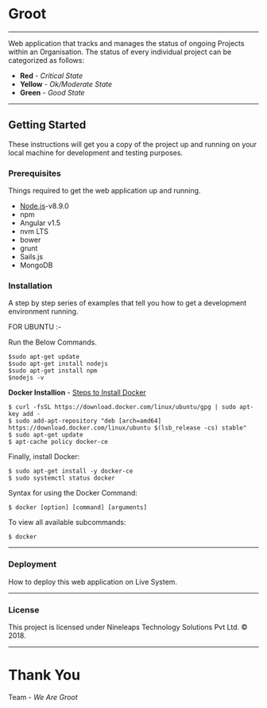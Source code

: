 
# Groot
---
Web application that tracks and manages the status of ongoing Projects within an Organisation. The status of every individual project can be categorized as follows:
* **Red**    - *Critical State*
* **Yellow** - *Ok/Moderate State*
* **Green**  - *Good State*
---
## Getting Started

These instructions will get you a copy of the project up and running on your local machine for development and testing purposes.

### Prerequisites
Things required to get the web application up and running.
* [Node.js](https://nodejs.org/en/)-v8.9.0
* npm
* Angular v1.5
* nvm LTS
* bower
* grunt
* Sails.js
* MongoDB

### Installation
A step by step series of examples that tell you how to get a development environment running.

FOR UBUNTU :-

Run the Below Commands.
```
$sudo apt-get update
$sudo apt-get install nodejs
$sudo apt-get install npm
$nodejs -v
```
**Docker Installion** -
[Steps to Install Docker](https://www.digitalocean.com/community/tutorials/how-to-install-and-use-docker-on-ubuntu-16-04)
```
$ curl -fsSL https://download.docker.com/linux/ubuntu/gpg | sudo apt-key add -
$ sudo add-apt-repository "deb [arch=amd64] https://download.docker.com/linux/ubuntu $(lsb_release -cs) stable"
$ sudo apt-get update
$ apt-cache policy docker-ce
```
Finally, install Docker:
```
$ sudo apt-get install -y docker-ce
$ sudo systemctl status docker
```
Syntax for using the Docker Command:
```
$ docker [option] [command] [arguments]
```
To view all available subcommands:
```
$ docker
```

---
### Deployment
How to deploy this web application on Live System.

---
### License
This project is licensed under Nineleaps Technology Solutions Pvt Ltd. © 2018.

---
# Thank You 
Team - *We Are Groot*